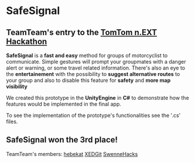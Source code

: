 # SafeSignal
## TeamTeam's entry to the [TomTom n.EXT Hackathon](https://www.tomtom.com/careers/global-student-hackathon/)

**SafeSignal** is a **fast and easy** method for groups of motorcyclist to communicate.
Simple gestures will prompt your groupmates with a danger alert or warning, or some travel related information.
There's also an eye to the **entertainement** with the possibility to **suggest alternative routes** to your group and also to disable this feature for **safety** and **more map visibility**

We created this prototype in the **UnityEngine** in **C#** to demonstrate how the features would be implemented in the final app.

To see the implementation of the prototype's functionalities see the '.cs' files.

## SafeSignal won the 3rd place!

TeamTeam's members:
  [hebekat](https://github.com/hebekat)
  [XEDGit](https://github.com/XEDGit)
  [SwenneHacks](https://github.com/SwenneHacks)
